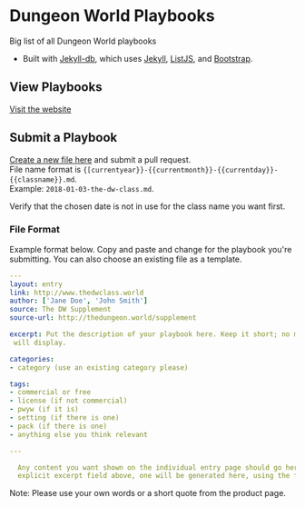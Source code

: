 # Dungeon World Playbooks

Big list of all Dungeon World playbooks

* Built with [Jekyll-db](https://github.com/rypan/jekyll-db), which uses [Jekyll](http://jekyllrb.com/), [ListJS](http://listjs.com/), and [Bootstrap](http://getbootstrap.com/).


## View Playbooks
[Visit the website](https://exposit.github.io/dw-playbooks/)

## Submit a Playbook
[Create a new file here](https://github.com/exposit/dw-playbooks/new/gh-pages/_posts) and submit a pull request.  
File name format is `{[currentyear}}-{{currentmonth}}-{{currentday}}-{{classname}}.md`.  
Example: `2018-01-03-the-dw-class.md`.

Verify that the chosen date is not in use for the class name you want first.

### File Format
Example format below. Copy and paste and change for the playbook you're submitting. You can also choose an existing file as a template.

```yaml
---
layout: entry
link: http://www.thedwclass.world
author: ['Jane Doe', 'John Smith']
source: The DW Supplement
source-url: http://thedungeon.world/supplement

excerpt: Put the description of your playbook here. Keep it short; no more than 200 characters
 will display.

categories:
- category (use an existing category please)

tags:
- commercial or free
- license (if not commercial)
- pwyw (if it is)
- setting (if there is one)
- pack (if there is one)
- anything else you think relevant

---

  Any content you want shown on the individual entry page should go here. If you don't use an
  explicit excerpt field above, one will be generated here, using the first 200 characters.

```

Note: Please use your own words or a short quote from the product page.
